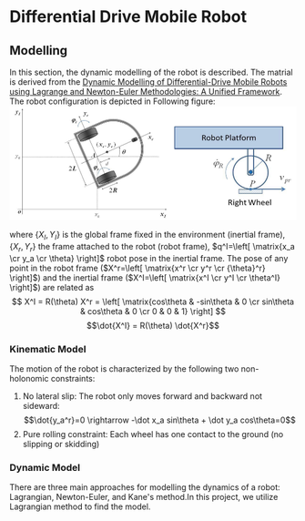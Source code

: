 # Differential Drive Mobile Robot
## Modelling
In this section, the dynamic modelling of the robot is described. The matrial is derived from the [Dynamic Modelling of Differential-Drive Mobile Robots using Lagrange and Newton-Euler Methodologies: A Unified Framework](https://www.hilarispublisher.com/open-access/dynamic-modelling-of-differentialdrive-mobile-robots-using-lagrange-and-newtoneuler-methodologies-a-unified-framework-2168-9695.1000107.pdf). The robot configuration is depicted in Following figure:
![Robot_Configuration](/Figs/robot_config.png)

where $\{X_I, Y_I\}$ is the global frame fixed in the environment (inertial frame), $\{X_r,Y_r\}$ the frame attached to the robot (robot frame), $q^I=\left[ \matrix{x_a \cr y_a \cr \theta} \right]$ robot pose in the inertial frame. The pose of any point in the robot frame ($X^r=\left[ \matrix{x^r \cr y^r \cr {\theta}^r} \right]$) and the inertial frame ($X^I=\left[ \matrix{x^I \cr y^I \cr \theta^I} \right]$) are related as
$$ X^I = R(\theta) X^r = \left[ \matrix{cos\theta & -sin\theta & 0 \cr sin\theta & cos\theta & 0 \cr 0 & 0 & 1} \right] $$
$$\dot{X^I} = R(\theta) \dot{X^r}$$
### Kinematic Model
The motion of the robot is characterized by the following two non-holonomic constraints:

1. No lateral slip: The robot only moves forward and backward not sideward:
$$\dot{y_a^r}=0 \rightarrow -\dot x_a sin\theta + \dot y_a cos\theta=0$$
2. Pure rolling constraint: Each wheel has one contact to the ground (no slipping or skidding)

### Dynamic Model
There are three main approaches for modelling the dynamics of a robot: Lagrangian, Newton-Euler, and Kane's method.In this project, we utilize Lagrangian method to find the model.
